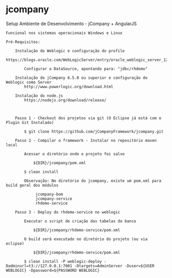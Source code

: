 # jcompany



Setup Ambiente de Desenvolvimento - jCompany + AngularJS

	Funcional nos sistemas operacionais Windows e Linux

	Pré-Requisitos:

		Instalação do Weblogic e configuração do profile
			https://blogs.oracle.com/WebLogicServer/entry/oracle_weblogic_server_12_11

			Configurar o DataSource, apontando para: "jdbc/rhdemo"

		Instalação do jCompany 6.5.0 ou superior e configuração do Weblogic como Server
			http://www.powerlogic.org/download.html

		Instalação do node.js 
			https://nodejs.org/download/release/



		Passo 1 - Checkout dos projetos via git (O Eclipse já está com o Plugin Git Instalado)

			$ git clone https://github.com/jCompanyFramework/jcompany.git

		Passo 2 - Compilar o framework - Instalar no repositório maven local

			Acessar o diretório onde o projeto foi salvo

				${DIR}/jcompany/pom.xml
			
			$ clean install

			Observação: No diretório do jcompany, existe um pom.xml para build geral dos módulos

				 jcompany-bom 
				 jcompany-service 
				 rhdemo-service 
 
		Passo 3 - Deploy do rhdemo-service no weblogic
		
			Executar o script de criação das tabelas do banco

				${DIR}/jcompany/rhdemo-service/pom.xml

			O build será executado no diretório do projeto (ou via eclipse)

				${DIR}/jcompany/rhdemo-service/pom.xml

			$ clean install -P weblogic-deploy -Dadminurl=t3://127.0.0.1:7001 -Dtargets=AdminServer -Duser=${USER WEBLOGIC} -Dpassword=${PASSWORD WEBLOGIC}



					 
